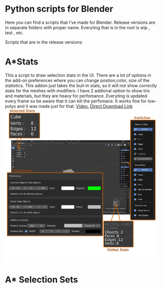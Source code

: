 Python scripts for Blender
========================== 
Here you can find a scripts that I've made for Blender. Release versions are in separate folders with proper name. Everyting that is in the root is wip , test , etc.

Scripts that are in the release versions:

# A*Stats

This a script to draw selection stats in the UI. There are a lot of optiona in the add-on preferences where you can change postion,color, size of the statistics.
This addon just takes the buil-in stats, so it will not show correctly stats for the meshes with modifiers.
I have 2 addional option to show tris and materials, but they are heavy for perfomance. Everyting is updated every frame so be aware that it can kill the perfomace. It works fine for low-polys and it was made just for that.
[Video.](https://www.youtube.com/watch?v=6Ra_2eng3XE&t=83s)
[Direct Download Link](https://github.com/YuriyAndropov/blenderPython/raw/master/AStats/AStats.zip)
![Astats](https://github.com/YuriyAndropov/blenderPython/blob/master/img/AStats.png)

# A* Selection Sets
